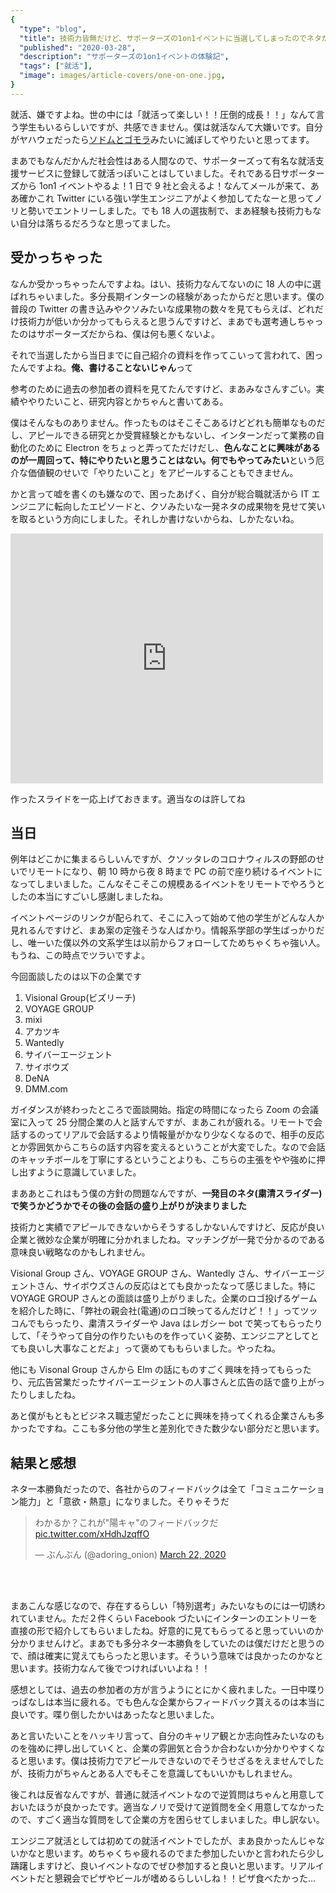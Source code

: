 ```yaml
---
{
  "type": "blog",
  "title": 技術力皆無だけど、サポーターズの1on1イベントに当選してしまったのでネタだけで乗り切った,
  "published": "2020-03-28",
  "description": "サポーターズの1on1イベントの体験記",
  "tags": ["就活"],
  "image": images/article-covers/one-on-one.jpg,
}
---
```


就活、嫌ですよね。世の中には「就活って楽しい！！圧倒的成長！！」なんて言う学生もいるらしいですが、共感できません。僕は就活なんて大嫌いです。自分がヤハウェだったら[ソドムとゴモラ](https://ja.wikipedia.org/wiki/%E3%82%BD%E3%83%89%E3%83%A0%E3%81%A8%E3%82%B4%E3%83%A2%E3%83%A9)みたいに滅ぼしてやりたいと思ってます。

まあでもなんだかんだ社会性はある人間なので、サポーターズって有名な就活支援サービスに登録して就活っぽいことはしていました。それである日サポーターズから 1on1 イベントやるよ！1 日で 9 社と会えるよ！なんてメールが来て、ああ確かこれ Twitter にいる強い学生エンジニアがよく参加してたなーと思ってノリと勢いでエントリーしました。でも 18 人の選抜制で、まあ経験も技術力もない自分は落ちるだろうなと思ってました。

## 受かっちゃった

なんか受かっちゃったんですよね。はい、技術力なんてないのに 18 人の中に選ばれちゃいました。多分長期インターンの経験があったからだと思います。僕の普段の Twitter の書き込みやクソみたいな成果物の数々を見てもらえば、どれだけ技術力が低いか分かってもらえると思うんですけど、まあでも選考通しちゃったのはサポーターズだからね、僕は何も悪くないよ。

それで当選したから当日までに自己紹介の資料を作ってこいって言われて、困ったんですよね。**俺、書けることないじゃん**って

参考のために過去の参加者の資料を見てたんですけど、まあみなさんすごい。実績ややりたいこと、研究内容とかちゃんと書いてある。

僕はそんなものありません。作ったものはそこそこあるけどどれも簡単なものだし、アピールできる研究とか受賞経験とかもないし、インターンだって業務の自動化のために Electron をちょっと弄ってただけだし、**色んなことに興味があるのが一周回って、特にやりたいと思うことはない。何でもやってみたい**という厄介な価値観のせいで「やりたいこと」をアピールすることもできません。

かと言って嘘を書くのも嫌なので、困ったあげく、自分が総合職就活から IT エンジニアに転向したエピソードと、クソみたいな一発ネタの成果物を見せて笑いを取るという方向にしました。それしか書けないからね、しかたないね。

<iframe class="iframe-center" src="https://docs.google.com/presentation/d/e/2PACX-1vReWMs5QsDqGmj_RBQtkJdzTkUX9QAeH_DOdJA1aXG06dU-JYvZu_7gsZsBw8cahPLpy5I2amXeXAFj/embed?start=false&loop=false&delayms=3000" frameborder="0" width="500" height="400" allowfullscreen="true" mozallowfullscreen="true" webkitallowfullscreen="true"></iframe>

作ったスライドを一応上げておきます。適当なのは許してね

## 当日

例年はどこかに集まるらしいんですが、クソッタレのコロナウィルスの野郎のせいでリモートになり、朝 10 時から夜 8 時まで PC の前で座り続けるイベントになってしまいました。こんなそこそこの規模あるイベントをリモートでやろうとしたの本当にすごいし感謝しましたね。

イベントページのリンクが配られて、そこに入って始めて他の学生がどんな人か見れるんですけど、まあ案の定強そうな人ばかり。情報系学部の学生ばっかりだし、唯一いた僕以外の文系学生は以前からフォローしてためちゃくちゃ強い人。もうね、この時点でツラいですよ。

今回面談したのは以下の企業です

1. Visional Group(ビズリーチ)
2. VOYAGE GROUP
3. mixi
4. アカツキ
5. Wantedly
6. サイバーエージェント
7. サイボウズ
8. DeNA
9. DMM.com

ガイダンスが終わったところで面談開始。指定の時間になったら Zoom の会議室に入って 25 分間企業の人と話すんですが、まあこれが疲れる。リモートで会話するのってリアルで会話するより情報量がかなり少なくなるので、相手の反応とか雰囲気からこちらの話す内容を変えるということが大変でした。なので会話のキャッチボールを丁寧にするということよりも、こちらの主張をやや強めに押し出すように意識していました。

まああとこれはもう僕の方針の問題なんですが、**一発目のネタ(粛清スライダー)で笑うかどうかでその後の会話の盛り上がりが決まりました**

技術力と実績でアピールできないからそうするしかないんですけど、反応が良い企業と微妙な企業が明確に分かれましたね。マッチングが一発で分かるのである意味良い戦略なのかもしれません。

Visional Group さん、VOYAGE GROUP さん、Wantedly さん、サイバーエージェントさん、サイボウズさんの反応はとても良かったなって感じました。特に VOYAGE GROUP さんとの面談は盛り上がりました。企業のロゴ投げるゲームを紹介した時に、「弊社の親会社(電通)のロゴ映ってるんだけど！！」ってツッコんでもらったり、粛清スライダーや Java はレガシー bot で笑ってもらったりして、「そうやって自分の作りたいものを作っていく姿勢、エンジニアとしてとても良いし大事なことだよ」って褒めてももらいました。やったね。

他にも Visonal Group さんから Elm の話にものすごく興味を持ってもらったり、元広告営業だったサイバーエージェントの人事さんと広告の話で盛り上がったりしましたね。

あと僕がもともとビジネス職志望だったことに興味を持ってくれる企業さんも多かったですね。ここも多分他の学生と差別化できた数少ない部分だと思います。

## 結果と感想

ネタ一本勝負だったので、各社からのフィードバックは全て「コミュニケーション能力」と「意欲・熱意」になりました。そりゃそうだ

<blockquote class="twitter-tweet"><p lang="ja" dir="ltr">わかるか？これが&quot;陽キャ&quot;のフィードバックだ <a href="https://t.co/xHdhJzqffO">pic.twitter.com/xHdhJzqffO</a></p>&mdash; ぶんぶん (@adoring_onion) <a href="https://twitter.com/adoring_onion/status/1241700296796979200?ref_src=twsrc%5Etfw">March 22, 2020</a></blockquote>
<br><br>

まあこんな感じなので、存在するらしい「特別選考」みたいなものには一切誘われていません。ただ２件くらい Facebook づたいにインターンのエントリーを直接の形で紹介してもらいましたね。好意的に見てもらってると思っていいのか分かりませんけど。まあでも多分ネタ一本勝負をしていたのは僕だけだと思うので、顔は確実に覚えてもらったと思います。そういう意味では良かったのかなと思います。技術力なんて後でつければいいよね！！

感想としては、過去の参加者の方が言うようにとにかく疲れました。一日中喋りっぱなしは本当に疲れる。でも色んな企業からフィードバック貰えるのは本当に良いです。喋り倒したかいはあったなと思いました。

あと言いたいことをハッキリ言って、自分のキャリア観とか志向性みたいなのものを強めに押し出していくと、企業の雰囲気と合うか合わないか分かりやすくなると思います。僕は技術力でアピールできないのでそうせざるをえませんでしたが、技術力がちゃんとある人でもそこを意識してもいいかもしれません。

後これは反省なんですが、普通に就活イベントなので逆質問はちゃんと用意しておいたほうが良かったです。適当なノリで受けて逆質問を全く用意してなかったので、すごく適当な質問をして企業の方を困らせてしまいました。申し訳ない。

エンジニア就活としては初めての就活イベントでしたが、まあ良かったんじゃないかなと思います。めちゃくちゃ疲れるのでまた参加したいかと言われたら少し躊躇しますけど、良いイベントなのでぜひ参加すると良いと思います。リアルイベントだと懇親会でピザやビールが嗜めるらしいしね！！ピザ食べたかった…
